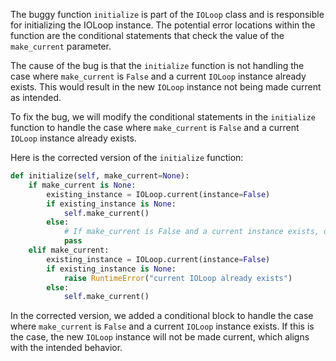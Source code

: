 The buggy function `initialize` is part of the `IOLoop` class and is responsible for initializing the IOLoop instance. The potential error locations within the function are the conditional statements that check the value of the `make_current` parameter.

The cause of the bug is that the `initialize` function is not handling the case where `make_current` is `False` and a current `IOLoop` instance already exists. This would result in the new `IOLoop` instance not being made current as intended.

To fix the bug, we will modify the conditional statements in the `initialize` function to handle the case where `make_current` is `False` and a current `IOLoop` instance already exists.

Here is the corrected version of the `initialize` function:

```python
def initialize(self, make_current=None):
    if make_current is None:
        existing_instance = IOLoop.current(instance=False)
        if existing_instance is None:
            self.make_current()
        else:
            # If make_current is False and a current instance exists, do not make the new IOLoop instance current
            pass
    elif make_current:
        existing_instance = IOLoop.current(instance=False)
        if existing_instance is None:
            raise RuntimeError("current IOLoop already exists")
        else:
            self.make_current()
```

In the corrected version, we added a conditional block to handle the case where `make_current` is `False` and a current `IOLoop` instance exists. If this is the case, the new `IOLoop` instance will not be made current, which aligns with the intended behavior.